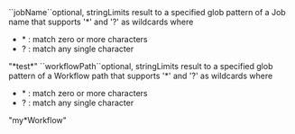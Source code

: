 <tr><td>``jobName``</td><td>optional, string</td><td>Limits result to a specified glob pattern of a Job name
that supports '&#42;' and '?' as wildcards where
<ul>
  <li> &#42; : match zero or more characters</li>
  <li> ? : match any single character</li>
</ul></td><td>"&#42;test&#42;"</td><td></td></tr>
<tr><td>``workflowPath``</td><td>optional, string</td><td>Limits result to a specified glob pattern of a Workflow path 
that supports '&#42;' and '?' as wildcards where
<ul>
  <li> &#42; : match zero or more characters</li>
  <li> ? : match any single character</li>
</ul></td><td>"my&#42;Workflow"</td><td></td></tr>
